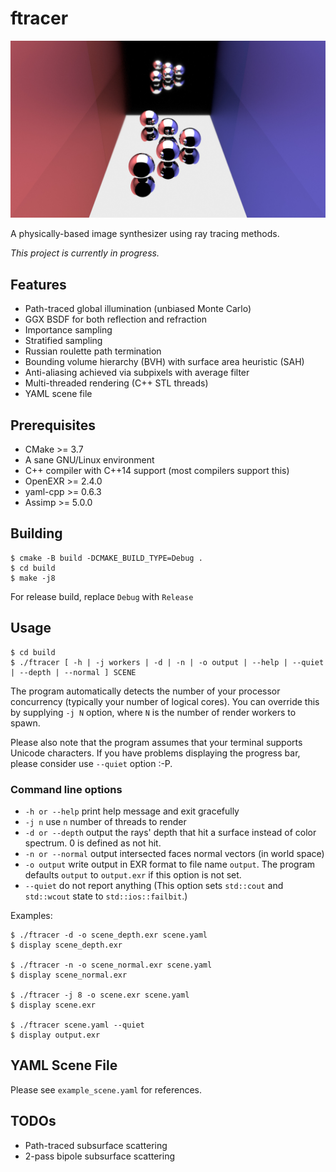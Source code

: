 # ftracer
![Example scene (1024 spp, 4 subpixels)](https://raw.githubusercontent.com/phonxvzf/fur/master/example.jpg)

A physically-based image synthesizer using ray tracing methods.

_This project is currently in progress._

## Features
- Path-traced global illumination (unbiased Monte Carlo)
- GGX BSDF for both reflection and refraction
- Importance sampling
- Stratified sampling
- Russian roulette path termination
- Bounding volume hierarchy (BVH) with surface area heuristic (SAH)
- Anti-aliasing achieved via subpixels with average filter
- Multi-threaded rendering (C++ STL threads)
- YAML scene file

## Prerequisites
- CMake >= 3.7
- A sane GNU/Linux environment
- C++ compiler with C++14 support (most compilers support this)
- OpenEXR >= 2.4.0
- yaml-cpp >= 0.6.3
- Assimp >= 5.0.0

## Building
```
$ cmake -B build -DCMAKE_BUILD_TYPE=Debug .
$ cd build
$ make -j8
```
For release build, replace `Debug` with `Release`

## Usage
```
$ cd build
$ ./ftracer [ -h | -j workers | -d | -n | -o output | --help | --quiet | --depth | --normal ] SCENE
```
The program automatically detects the number of your processor concurrency (typically your number of logical cores).
You can override this by supplying `-j N` option, where `N` is the number of render workers to spawn.

Please also note that the program assumes that your terminal supports Unicode characters.
If you have problems displaying the progress bar, please consider use `--quiet` option :-P.

### Command line options
- `-h or --help` print help message and exit gracefully
- `-j n` use `n` number of threads to render
- `-d or --depth` output the rays' depth that hit a surface instead of color spectrum. 0 is defined as not hit.
- `-n or --normal` output intersected faces normal vectors (in world space)
- `-o output` write output in EXR format to file name `output`. The program defaults `output` to `output.exr` if this option is not set.
- `--quiet` do not report anything (This option sets `std::cout` and `std::wcout` state to `std::ios::failbit`.)

Examples:
```
$ ./ftracer -d -o scene_depth.exr scene.yaml
$ display scene_depth.exr

$ ./ftracer -n -o scene_normal.exr scene.yaml
$ display scene_normal.exr

$ ./ftracer -j 8 -o scene.exr scene.yaml
$ display scene.exr

$ ./ftracer scene.yaml --quiet
$ display output.exr
```

## YAML Scene File
Please see `example_scene.yaml` for references.

## TODOs
- Path-traced subsurface scattering
- 2-pass bipole subsurface scattering
